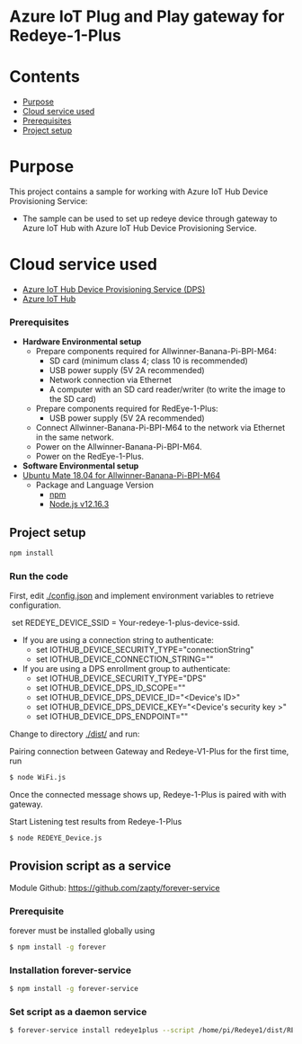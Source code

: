 # Azure IoT Plug and Play gateway for Redeye-1-Plus

# Contents

- [Purpose](#purpose)
- [Cloud service used](#cloud-service-used)
- [Prerequisites](#prerequisites)
- [Project setup](#project-setup)

# Purpose

This project contains a sample for working with Azure IoT Hub Device Provisioning Service:
* The sample can be used to set up redeye device through gateway to Azure IoT Hub with  Azure IoT Hub Device Provisioning Service.

# Cloud service used

* [Azure IoT Hub Device Provisioning Service (DPS)](https://docs.microsoft.com/en-us/azure/iot-dps/) 
* [Azure IoT Hub](https://docs.microsoft.com/zh-tw/azure/iot-hub/about-iot-hub)

### Prerequisites

* **Hardware Environmental setup** 
  - Prepare components required for Allwinner-Banana-Pi-BPI-M64:
    - SD card (minimum class 4; class 10 is recommended)
    - USB power supply (5V 2A recommended)
    - Network connection via Ethernet
    - A computer with an SD card reader/writer (to write the image to the SD card)
  - Prepare components required for RedEye-1-Plus:
    - USB power supply (5V 2A recommended)
  - Connect Allwinner-Banana-Pi-BPI-M64 to the network via Ethernet in the same network.
  - Power on the Allwinner-Banana-Pi-BPI-M64.
  - Power on the RedEye-1-Plus.
* **Software Environmental setup**
* [Ubuntu Mate 18.04 for Allwinner-Banana-Pi-BPI-M64](http://wiki.banana-pi.org/Banana_Pi_BPI-M64#Image_Release)
  * Package and Language Version
    * [npm](https://www.npmjs.com/get-npm)
    * [Node.js v12.16.3](https://nodejs.org/en/download/)

## Project setup

```sh
npm install
```

### Run the code

First, edit [./config.json](./config.json) and implement environment variables to retrieve configuration.

​	set REDEYE_DEVICE_SSID = Your-redeye-1-plus-device-ssid.

- If you are using a connection string to authenticate:
  - set IOTHUB_DEVICE_SECURITY_TYPE="connectionString"
  - set IOTHUB_DEVICE_CONNECTION_STRING="<connection string of your device>"
- If you are using a DPS enrollment group to authenticate:
  - set IOTHUB_DEVICE_SECURITY_TYPE="DPS"
  - set IOTHUB_DEVICE_DPS_ID_SCOPE="<ID Scope of DPS instance>"
  - set IOTHUB_DEVICE_DPS_DEVICE_ID="<Device's ID>"
  - set IOTHUB_DEVICE_DPS_DEVICE_KEY="<Device's security key >"
  - set IOTHUB_DEVICE_DPS_ENDPOINT="<DPS endpoint>"



Change to directory [./dist/](./dist/) and run:

Pairing connection between Gateway and Redeye-V1-Plus for the first time, run

```sh
$ node WiFi.js
```

Once the connected message shows up, Redeye-1-Plus is paired with with gateway.



Start Listening test results from Redeye-1-Plus

```sh
$ node REDEYE_Device.js
```



## Provision script as a service

Module Github: https://github.com/zapty/forever-service

### Prerequisite

forever must be installed globally using

```sh
$ npm install -g forever
```



### Installation forever-service

```sh
$ npm install -g forever-service
```



### Set script as a daemon service

```sh
$ forever-service install redeye1plus --script /home/pi/Redeye1/dist/REDEYE_Device.js
```

